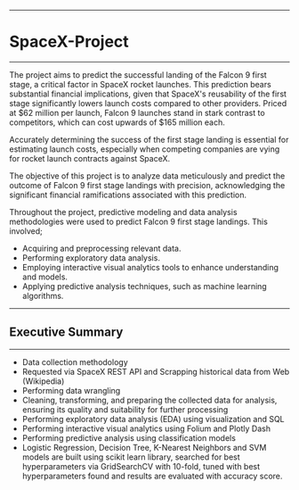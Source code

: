 -----
# SpaceX-Project
-----

The project aims to predict the successful landing of the Falcon 9 first stage, a critical factor in SpaceX rocket launches. This prediction bears substantial financial implications, given that SpaceX's reusability of the first stage significantly lowers launch costs compared to other providers. Priced at $62 million per launch, Falcon 9 launches stand in stark contrast to competitors, which can cost upwards of $165 million each.​

Accurately determining the success of the first stage landing is essential for estimating launch costs, especially when competing companies are vying for rocket launch contracts against SpaceX.​

The objective of this project is to analyze data meticulously and predict the outcome of Falcon 9 first stage landings with precision, acknowledging the significant financial ramifications associated with this prediction.​

Throughout the project, predictive modeling and data analysis methodologies were used to predict Falcon 9 first stage landings. This involved;​
- Acquiring and preprocessing relevant data.​
- Performing exploratory data analysis.​
- Employing interactive visual analytics tools to enhance understanding and models.​
- Applying predictive analysis techniques, such as machine learning algorithms.​

-----
## Executive Summary​
-----

-  Data collection methodology​
-    Requested via SpaceX REST API and Scrapping historical data from Web (Wikipedia)​
-  Performing data wrangling​
-    Cleaning, transforming, and preparing the collected data for analysis, ensuring its quality and suitability for further processing​
-  Performing exploratory data analysis (EDA) using visualization and SQL​
-  Performing interactive visual analytics using Folium and Plotly Dash​
-  Performing predictive analysis using classification models​
-    Logistic Regression, Decision Tree, K-Nearest Neighbors and SVM models are built using scikit learn library, searched for best hyperparameters via GridSearchCV with 10-fold,     tuned with best hyperparameters found and results are evaluated with accuracy score.​
